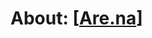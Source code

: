 # About: [[Are.na]]

[//begin]: # "Autogenerated link references for markdown compatibility"
[Are.na]: Are.na "About: Are.na"
[//end]: # "Autogenerated link references"
